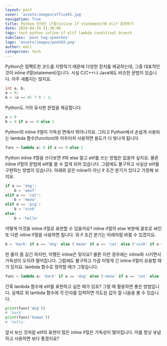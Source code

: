 ```yaml
---
layout: post
cover: 'assets/images/office01.jpg'
navigation: True
title: Python 인라인 if절(inline if statement)에 elif 표현하기
date: 2019-04-24 11:30:00
tags: tech python inline if elif lambda conditinal branch
subclass: 'post tag-speeches'
logo: 'assets/images/pooh03.png'
author: emil
categories: tech
---
```


Python은 컴팩트한 코드를 지향하기 때문에 다양한 장치를 제공하는데, 그중 대표적인 것이 inline if절(statement)입니다. 사실 C/C++나 Java에도 비슷한 문법이 있습니다. 아주 새롭지는 않지요.

```c
int a, b;
a = 0;
b = (a == 0) ? 0 : 1;
```

Python도 거의 유사한 문법을 제공합니다.

```python
a = 0
b = 0 if a == 0 else 1
```

Python의 inline if절이 가독성 면에서 뛰어나지요. 그리고 Python에서 손쉽게 사용되는 lambda 함수(function)와 어우러져 사용하면 용도가 더 빛나게 됩니다.

```python
func = lambda a: 0 if a == 0 else 1
```

Python inline if절을 쓰다보면 if와 else 말고 elif를 쓰는 방법은 없을까 싶지요. 물론 inline if절의 문법에 elif를 쓸 수 없게 되어 있습니다. 그럼에도 불구하고 사실상 elif를 구현하는 방법이 있습니다. 아래와 같은 inline이 아닌 if 조건 분기가 있다고 가정해 보지요.

```python
if a == 'dog':
    b = 'woof'
elif a == 'cat':
    b = 'meow'
elif a == 'pig':
    b = 'oink'
else:
    b = 'hello'
```

어떻게 이것을 inline if절로 표현할 수 있을까요? inline if절의 else 부분에 괄호로 싸인 또 다른 inline if절을 사용하면 됩니다. 위 if 조건 분기는 아래처럼 바뀔 수 있겠지요.

```python
b = 'bark' if a == 'dog' else ('meow' if a == 'cat' else ('oink' if a == 'pig' else 'hello'))
```

한 줄이 좀 길긴 하지만, 어쨌든 inline은 맞지요? 물론 이런 경우에는 inline화 시키면서 가독성이 오히려 떨어집니다. 그럼에도 불구하고 가끔 이렇게 긴 inline if절이 유용할 때가 있지요. lambda 함수로 정의할 때가 그렇습니다.

```python
func = lambda a: 'bark' if a == 'dog' else ('meow' if a == 'cat' else ('oink' if a == 'pig' else 'hello'))
```

간혹 lambda 함수에 elif를 표현하고 싶은 때가 있죠? 그럴 때 활용하면 좋은 방법입니다. 실제로 위 lambda 함수에 각 인자를 입력하면 의도된 값이 잘 나옴을 볼 수 있습니다.

```python
print(func('dog'))
# 'bark'
print(func('human'))
# 'hello'
```

앞서 보신 것처럼 elif의 표현이 많은 inline if절은 가독성이 떨어집니다. 이를 항상 유념하고 사용하면 보다 좋겠지요?
